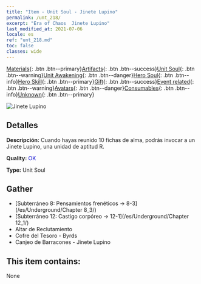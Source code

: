 ```yaml
---
title: "Item - Unit Soul - Jinete Lupino"
permalink: /unt_218/
excerpt: "Era of Chaos  Jinete Lupino"
last_modified_at: 2021-07-06
locale: es
ref: "unt_218.md"
toc: false
classes: wide
---
```

 [Materials](/ItemsES/){: .btn .btn--primary}[Artifacts](/ItemsES/Artifacts/){: .btn .btn--success}[Unit Soul](/ItemsES/UnitSoul/){: .btn .btn--warning}[Unit Awakening](/ItemsES/UnitAwakening/){: .btn .btn--danger}[Hero Soul](/ItemsES/HeroSoul/){: .btn .btn--info}[Hero Skill](/ItemsES/HeroSkill/){: .btn .btn--primary}[Gift](/ItemsES/Gift/){: .btn .btn--success}[Event related](/ItemsES/Events/){: .btn .btn--warning}[Avatars](/ItemsES/Avatars/){: .btn .btn--danger}[Consumables](/ItemsES/Consumables/){: .btn .btn--info}[Unknown](/ItemsES/Unknown/){: .btn .btn--primary}

 ![Jinete Lupino](/images/u/ti_langqibing.jpg)

## Detalles
 **Descripción:** Cuando hayas reunido 10 fichas de alma, podrás invocar a un Jinete Lupino, una unidad de aptitud R.

 **Quality:** <span style="color: #0000CD">OK</span>

 **Type:** Unit Soul

## Gather

*    [Subterráneo 8: Pensamientos frenéticos -> 8-3](/es/Underground/Chapter 8_3/) 
*    [Subterráneo 12: Castigo corpóreo -> 12-1](/es/Underground/Chapter 12_1/) 
*    Altar de Reclutamiento 
*    Cofre del Tesoro - Byrds 
*    Canjeo de Barracones - Jinete Lupino 

## This item contains:

  None

